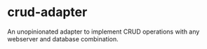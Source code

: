 # crud-adapter
An unopinionated adapter to implement CRUD operations with any webserver and database combination.
